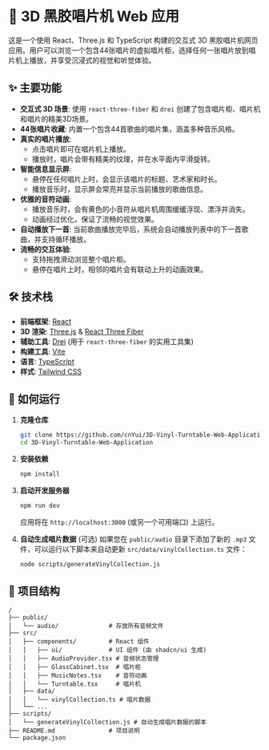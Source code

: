 # 🎵 3D 黑胶唱片机 Web 应用

这是一个使用 React、Three.js 和 TypeScript 构建的交互式 3D 黑胶唱片机网页应用。用户可以浏览一个包含44张唱片的虚拟唱片柜，选择任何一张唱片放到唱片机上播放，并享受沉浸式的视觉和听觉体验。

## ✨ 主要功能

- **交互式 3D 场景**: 使用 `react-three-fiber` 和 `drei` 创建了包含唱片柜、唱片机和唱片的精美3D场景。
- **44张唱片收藏**: 内置一个包含44首歌曲的唱片集，涵盖多种音乐风格。
- **真实的唱片播放**:
    - 点击唱片即可在唱片机上播放。
    - 播放时，唱片会带有精美的纹理，并在水平面内平滑旋转。
- **智能信息显示屏**:
    - 悬停在任何唱片上时，会显示该唱片的标题、艺术家和时长。
    - 播放音乐时，显示屏会常亮并显示当前播放的歌曲信息。
- **优雅的音符动画**:
    - 播放音乐时，会有黄色的小音符从唱片机周围缓缓浮现、漂浮并消失。
    - 动画经过优化，保证了流畅的视觉效果。
- **自动播放下一首**: 当前歌曲播放完毕后，系统会自动播放列表中的下一首歌曲，并支持循环播放。
- **流畅的交互体验**:
    - 支持拖拽滑动浏览整个唱片柜。
    - 悬停在唱片上时，相邻的唱片会有联动上升的动画效果。

## 🛠️ 技术栈

- **前端框架**: [React](https://reactjs.org/)
- **3D 渲染**: [Three.js](https://threejs.org/) & [React Three Fiber](https://docs.pmnd.rs/react-three-fiber)
- **辅助工具**: [Drei](https://github.com/pmndrs/drei) (用于 `react-three-fiber` 的实用工具集)
- **构建工具**: [Vite](https://vitejs.dev/)
- **语言**: [TypeScript](https://www.typescriptlang.org/)
- **样式**: [Tailwind CSS](https://tailwindcss.com/)

## 🚀 如何运行

1.  **克隆仓库**
    ```bash
    git clone https://github.com/cnYui/3D-Vinyl-Turntable-Web-Application.git
    cd 3D-Vinyl-Turntable-Web-Application
    ```

2.  **安装依赖**
    ```bash
    npm install
    ```

3.  **启动开发服务器**
    ```bash
    npm run dev
    ```
    应用将在 `http://localhost:3000` (或另一个可用端口) 上运行。

4.  **自动生成唱片数据** (可选)
    如果您在 `public/audio` 目录下添加了新的 `.mp3` 文件，可以运行以下脚本来自动更新 `src/data/vinylCollection.ts` 文件：
    ```bash
    node scripts/generateVinylCollection.js
    ```

## 📂 项目结构

```
/
├── public/
│   └── audio/              # 存放所有音频文件
├── src/
│   ├── components/         # React 组件
│   │   ├── ui/             # UI 组件 (由 shadcn/ui 生成)
│   │   ├── AudioProvider.tsx # 音频状态管理
│   │   ├── GlassCabinet.tsx  # 唱片柜
│   │   ├── MusicNotes.tsx    # 音符动画
│   │   └── Turntable.tsx     # 唱片机
│   ├── data/
│   │   └── vinylCollection.ts # 唱片数据
│   └── ...
├── scripts/
│   └── generateVinylCollection.js # 自动生成唱片数据的脚本
├── README.md               # 项目说明
└── package.json